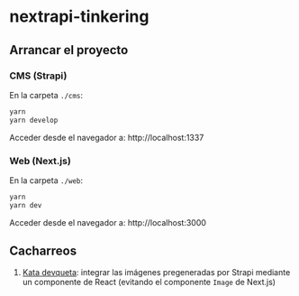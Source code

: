 # nextrapi-tinkering

## Arrancar el proyecto

### CMS (Strapi)

En la carpeta `./cms`:

```sh
yarn
yarn develop
```

Acceder desde el navegador a: http://localhost:1337

### Web (Next.js)

En la carpeta `./web`:

```sh
yarn
yarn dev
```

Acceder desde el navegador a: http://localhost:3000

## Cacharreos

1. [Kata devqueta](./web/components/responsive-image): integrar las imágenes pregeneradas por Strapi mediante un componente de React (evitando el componente `Image` de Next.js)

